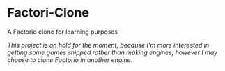 # Factori-Clone
A Factorio clone for learning purposes

<em>This project is on hold for the moment, because I'm more interested in getting some games shipped rather than making engines, however I may choose to clone Factorio in another engine.</em>
